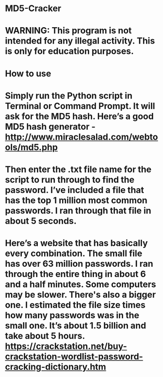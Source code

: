 # MD5-Cracker
#
# WARNING: This program is not intended for any illegal activity. This is only for education purposes.
#
# How to use
#
# Simply run the Python script in Terminal or Command Prompt. It will ask for the MD5 hash. Here’s a good MD5 hash generator - http://www.miraclesalad.com/webtools/md5.php
#
# Then enter the .txt file name for the script to run through to find the password. I’ve included a file that has the top 1 million most common passwords. I ran through that file in about 5 seconds.
#
# Here’s a website that has basically every combination. The small file has over 63 million passwords. I ran through the entire thing in about 6 and a half minutes. Some computers may be slower. There's also a bigger one. I estimated the file size times how many passwords was in the small one. It’s about 1.5 billion and take about 5 hours. https://crackstation.net/buy-crackstation-wordlist-password-cracking-dictionary.htm
